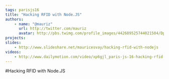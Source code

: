 ```yaml
---
tags: parisjs16
title: "Hacking RFID with Node.JS"
authors:
    - name: "@mauriz"
      url: http://twitter.com/mauriz
      avatar: http://pbs.twimg.com/profile_images/442689525744021504/DpMkOWQY_bigger.png
projects:
slides:
    - http://www.slideshare.net/mauricesvay/hacking-rfid-with-nodejs
videos:
    - http://www.dailymotion.com/video/xp6gjl_paris-js-16-hacking-rfid-with-nodejs_tech
---
```

#Hacking RFID with Node.JS
